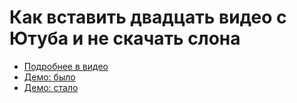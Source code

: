 # Как вставить двадцать видео с Ютуба и не скачать слона

- [Подробнее в видео](https://youtu.be/4JS70KB9GS0)
- [Демо: было](https://pepelsbey.github.io/playground/12/before.html)
- [Демо: стало](https://pepelsbey.github.io/playground/12/after.html)
